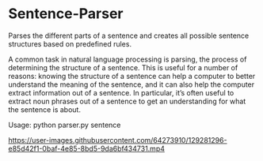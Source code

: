 # Sentence-Parser
Parses the different parts of a sentence and creates all possible sentence structures based on predefined rules.

A common task in natural language processing is parsing, the process of determining the structure of a sentence. This is useful for a number of reasons: knowing the structure of a sentence can help a computer to better understand the meaning of the sentence, and it can also help the computer extract information out of a sentence. In particular, it’s often useful to extract noun phrases out of a sentence to get an understanding for what the sentence is about.

Usage: python parser.py sentence

https://user-images.githubusercontent.com/64273910/129281296-e85d42f1-0baf-4e85-8bd5-9da6bf434731.mp4
